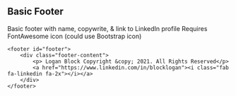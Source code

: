 ## Basic Footer

Basic footer with name, copywrite, & link to LinkedIn profile
Requires FontAwesome icon (could use Bootstrap icon)

    <footer id="footer">
        <div class="footer-content">
            <p> Logan Block Copyright &copy; 2021. All Rights Reserved</p>
            <a href="https://www.linkedin.com/in/blocklogan"><i class="fab fa-linkedin fa-2x"></i></a>
        </div>
    </footer>